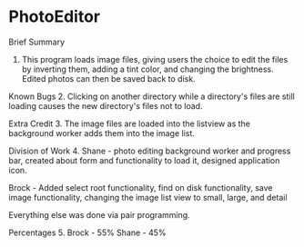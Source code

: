 # PhotoEditor
Brief Summary
1. This program loads image files, giving users the choice to edit the files by inverting them, adding a tint color, and changing the brightness. Edited photos can then be saved back to disk.

Known Bugs
2. Clicking on another directory while a directory's files are still loading causes the new 
directory's files not to load. 

Extra Credit
3. The image files are loaded into the listview as the background worker adds them into the image list.

Division of Work
4. Shane - photo editing background worker and progress bar, created about form and functionality to load it, 
designed application icon. 

Brock - Added select root functionality, find on disk functionality, save image functionality,
changing the image list view to small, large, and detail

Everything else was done via pair programming.

Percentages
5. Brock - 55% Shane - 45%